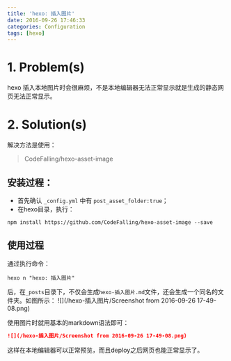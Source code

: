 ```yaml
---
title: 'hexo: 插入图片'
date: 2016-09-26 17:46:33
categories: Configuration
tags: [hexo]
---
```


# 1. Problem(s)
hexo 插入本地图片时会很麻烦，不是本地编辑器无法正常显示就是生成的静态网页无法正常显示。
# 2. Solution(s)
解决方法是使用：
>CodeFalling/hexo-asset-image

## 安装过程：

* 首先确认 `_config.yml` 中有 `post_asset_folder:true`；
* 在hexo目录，执行：
```shell
npm install https://github.com/CodeFalling/hexo-asset-image --save
```

## 使用过程
通过执行命令：
```shell
hexo n "hexo: 插入图片"
```
后，在`_posts`目录下，不仅会生成`hexo-插入图片.md`文件，还会生成一个同名的文件夹。如图所示：
![](/hexo-插入图片/Screenshot from 2016-09-26 17-49-08.png)

使用图片时就用基本的markdown语法即可：
```markdown
![](/hexo-插入图片/Screenshot from 2016-09-26 17-49-08.png)
```
这样在本地编辑器可以正常预览，而且deploy之后网页也能正常显示了。
